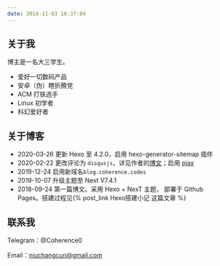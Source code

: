 ```yaml
---
date: 2018-11-03 16:37:04
---
```


## 关于我

博主是一名大三学生。

* 爱好一切数码产品
* 安卓（伪）瞎折腾党
* ACM 打铁选手
* Linux 初学者
* 科幻爱好者

## 关于博客

* 2020-03-26 更新 Hexo 至 4.2.0，启用 hexo-generator-sitemap 插件
* 2020-02-22 更改评论为 `disqusjs`，详见作者的[博文](https://blog.skk.moe/post/disqusjs/)；启用 [pjax](https://github.com/theme-next/theme-next-pjax)
* 2019-12-24 启用新域名`blog.coherence.codes`
* 2019-10-07 升级主题至 Next V7.4.1
* 2018-09-24 第一篇博文。采用 Hexo + NexT 主题， 部署于 Github Pages。搭建过程见{% post_link Hexo搭建小记 这篇文章 %}

## 联系我

Telegram：@Coherence0

Email：niuchangcun@gmail.com


